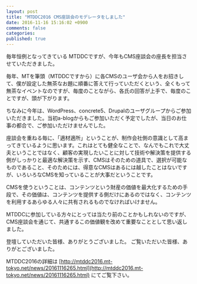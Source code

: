 ```yaml
---
layout: post
title: "MTDDC2016 CMS座談会のモデレータをしました"
date: 2016-11-16 15:16:02 +0900
comments: false
categories: 
published: true
---
```

毎年恒例となってきている MTDDCですが、今年もCMS座談会の座長を担当させていただきました。

毎年、MTを筆頭（MTDDCですから）に各CMSのユーザ会から人をお招きして、僕が設定した無茶なお題に順番に答えて行っていただくという、全くもって無茶なイベントなのですが、毎度のことながら、各氏の回答が上手で、毎度のことですが、頭が下がります。

<!-- more -->

ちなみに今年は、WordPress、concrete5、Drupalのユーザグループからご参加いただきました。当初a-blogからもご参加いただく予定でしたが、当日のお仕事の都合で、ご参加いただけませんでした。

座談会を重ねる毎に、「適材適所」ということが、制作会社側の意識として高まってきているように思います。これはとても健全なことで、なんでもこれで大丈夫ということではなく、顧客の実現したいことに対して技術や解決策を提供する側がしっかりと最適な解決策を示す、CMSはそのための道具で、選択が可能なものであること、そのためには、得意なCMSはあるには越したことはないですが、いろいろなCMSを知っていることが大事だということです。

CMSを使うということは、コンテンツという財産の価値を最大化するための手段で、その価値は、コンテンツを提供する側だけにあるのではなく、コンテンツを利用するあらゆる人々に共有されるものでなければいけません。

MTDDCに参加している方々にとっては当たり前のことかもしれないのですが、CMS座談会を通じて、共通するこの価値観を改めて重要なこととして思い返しました。

登壇していただいた皆様、ありがとうございました。
ご覧いただいた皆様、ありがとございました。

MTDDC2016の詳細は [http://mtddc2016.mt-tokyo.net/news/20161116265.html](http://mtddc2016.mt-tokyo.net/news/20161116265.html) にてご覧下さい。

